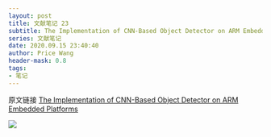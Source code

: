 ```yaml
---
layout: post
title: 文献笔记 23
subtitle: The Implementation of CNN-Based Object Detector on ARM Embedded Platforms
series: 文献笔记
date: 2020.09.15 23:40:40
author: Price Wang
header-mask: 0.8
tags:
- 笔记
---
```


原文链接 [The Implementation of CNN-Based Object Detector on ARM Embedded Platforms](https://ieeexplore.ieee.org/document/8511917)

<img class="post_img" src="{{ site.baseurl }}/img/post/{{ page.series }}/{{ page.title }}.png">
